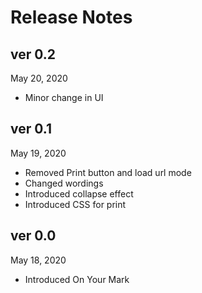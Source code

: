 # Release Notes

## ver 0.2

May 20, 2020

- Minor change in UI

## ver 0.1

May 19, 2020

- Removed Print button and load url mode
- Changed wordings
- Introduced collapse effect
- Introduced CSS for print

## ver 0.0

May 18, 2020

- Introduced On Your Mark
